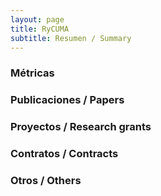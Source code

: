 ```yaml
---
layout: page
title: RyCUMA
subtitle: Resumen / Summary
---
```

### Métricas

### Publicaciones / Papers

### Proyectos / Research grants

### Contratos / Contracts

### Otros / Others
